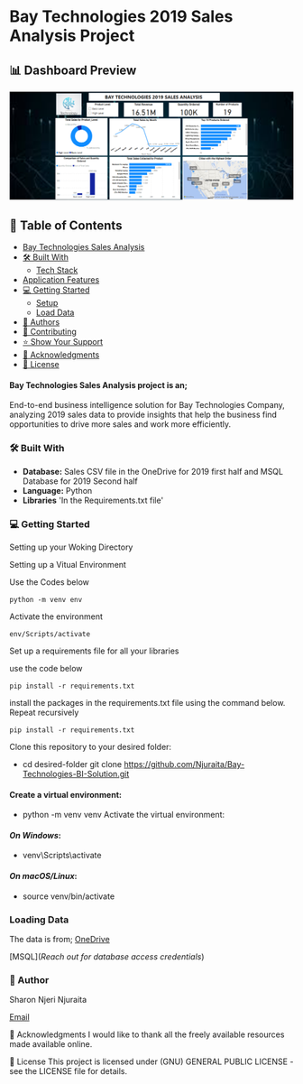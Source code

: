 
# Bay Technologies 2019 Sales Analysis Project

## 📊 Dashboard Preview

![Dashboard Preview](https://raw.githubusercontent.com/Njuraita/Bay-Technologies-BI-Solution/main/data/bay_bi.PNG)


## 📖 Table of Contents
- [Bay Technologies Sales Analysis](#Bay-Technologies-Sales-Analysis)
- [🛠 Built With](#-built-with)
  - [Tech Stack](#tech-stack)
- [Application Features](#application-features)
- [💻 Getting Started](#-getting-started)
  - [Setup](#setup)
  - [Load Data](#load-data)
- [👥 Authors](#-authors)
- [🤝 Contributing](#-contributing)
- [⭐️ Show Your Support](#-show-your-support-)
- [🙏 Acknowledgments](#-acknowledgments)
- [📝 License](#-license.)

#### Bay Technologies Sales Analysis project is an;
End-to-end business intelligence solution for Bay Technologies Company, analyzing 2019 sales data to provide insights that help the business find opportunities to drive more sales and work more efficiently.

### 🛠 Built With

- **Database:** Sales CSV file in the OneDrive for 2019 first half and MSQL Database for 2019 Second half
- **Language:** Python
- **Libraries** 'In the Requirements.txt file' 


### 💻 Getting Started

Setting up your Woking Directory

Setting up a Vitual Environment

Use the Codes below

```dotnetcli
python -m venv env
```

Activate the environment

```dotnetcli
env/Scripts/activate
```

Set up a requirements file for all your libraries

use the code below

 ```dotnetcli
 pip install -r requirements.txt
```

install the packages in the requirements.txt file using the command below. Repeat recursively 

```dotnetcli
pip install -r requirements.txt

```

Clone this repository to your desired folder:
- cd desired-folder
git clone https://github.com/Njuraita/Bay-Technologies-BI-Solution.git


#### Create a virtual environment:

- python -m venv venv
Activate the virtual environment:

#### *On Windows*:
- venv\Scripts\activate

#### *On macOS/Linux*:
- source venv/bin/activate


### Loading Data 

The data is from;
[OneDrive]( https://azubiafrica-my.sharepoint.com/personal/teachops_azubiafrica_org/_layouts/15/onedrive.aspx?id=%2Fpersonal%2Fteachops%5Fazubiafrica%5Forg%2FDocuments%2FCareer%20Accelerator%20Data%5FSets%2FCapstone%20Datasets%2FPower%20BI%20Capstione%20Data%20%2D%20%28Jan%20%2DMay%29&ga=1 )

[MSQL](*Reach out for database access credentials*)



### 👥 Author

Sharon Njeri Njuraita

[Email](njerisharon06@gmail.com)

🙏 Acknowledgments
I would like to thank all the freely available resources made available online.

📝 License
This project is licensed under (GNU) GENERAL PUBLIC LICENSE - see the LICENSE file for details.

  
